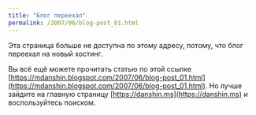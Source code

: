 ```yaml
---
title: "Блог переехал"
permalink: /2007/06/blog-post_01.html
---
```

Эта страница больше не доступна по этому адресу, потому, что блог переехал на новый хостинг.

Вы всё ещё можете прочитать статью по этой ссылке [https://mdanshin.blogspot.com/2007/06/blog-post_01.html](https://mdanshin.blogspot.com/2007/06/blog-post_01.html). Но лучше зайдите на главную страницу [https://danshin.ms](https://danshin.ms) и воспользуйтесь поиском.